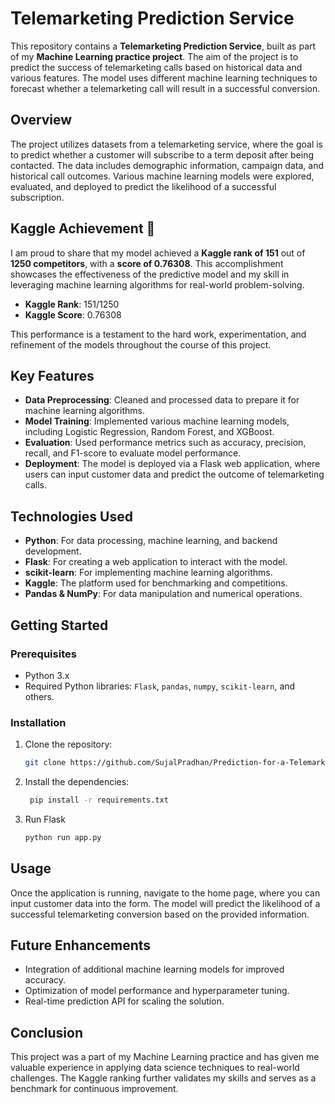 # Telemarketing Prediction Service

This repository contains a **Telemarketing Prediction Service**, built as part of my **Machine Learning practice project**. The aim of the project is to predict the success of telemarketing calls based on historical data and various features. The model uses different machine learning techniques to forecast whether a telemarketing call will result in a successful conversion.

## Overview

The project utilizes datasets from a telemarketing service, where the goal is to predict whether a customer will subscribe to a term deposit after being contacted. The data includes demographic information, campaign data, and historical call outcomes. Various machine learning models were explored, evaluated, and deployed to predict the likelihood of a successful subscription.

## Kaggle Achievement 🏅

I am proud to share that my model achieved a **Kaggle rank of 151** out of **1250 competitors**, with a **score of 0.76308**. This accomplishment showcases the effectiveness of the predictive model and my skill in leveraging machine learning algorithms for real-world problem-solving.

- **Kaggle Rank**: 151/1250
- **Kaggle Score**: 0.76308

This performance is a testament to the hard work, experimentation, and refinement of the models throughout the course of this project.

## Key Features

- **Data Preprocessing**: Cleaned and processed data to prepare it for machine learning algorithms.
- **Model Training**: Implemented various machine learning models, including Logistic Regression, Random Forest, and XGBoost.
- **Evaluation**: Used performance metrics such as accuracy, precision, recall, and F1-score to evaluate model performance.
- **Deployment**: The model is deployed via a Flask web application, where users can input customer data and predict the outcome of telemarketing calls.

## Technologies Used

- **Python**: For data processing, machine learning, and backend development.
- **Flask**: For creating a web application to interact with the model.
- **scikit-learn**: For implementing machine learning algorithms.
- **Kaggle**: The platform used for benchmarking and competitions.
- **Pandas & NumPy**: For data manipulation and numerical operations.

## Getting Started

### Prerequisites

- Python 3.x
- Required Python libraries: `Flask`, `pandas`, `numpy`, `scikit-learn`, and others.

### Installation

1. Clone the repository:
   ```bash
   git clone https://github.com/SujalPradhan/Prediction-for-a-Telemarketing-Service.git
2. Install the dependencies:
   ```bash
    pip install -r requirements.txt
3. Run Flask
   ```bash
   python run app.py


## Usage
Once the application is running, navigate to the home page, where you can input customer data into the form. The model will predict the likelihood of a successful telemarketing conversion based on the provided information.

## Future Enhancements
- Integration of additional machine learning models for improved accuracy.
- Optimization of model performance and hyperparameter tuning.
- Real-time prediction API for scaling the solution.
## Conclusion
This project was a part of my Machine Learning practice and has given me valuable experience in applying data science techniques to real-world challenges. The Kaggle ranking further validates my skills and serves as a benchmark for continuous improvement.
